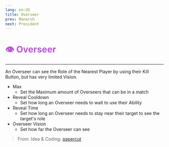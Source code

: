 ```yaml
---
lang: en-US
title: Overseer
prev: Monarch
next: President
---
```


# <font color="#ba55d3">👁️ <b>Overseer</b></font> <Badge text="Power" type="tip" vertical="middle"/>
---

An Overseer can see the Role of the Nearest Player by using their Kill Button, but has very limited Vision.
* Max
  * Set the Maximum amount of Overseers that can be in a match
* Reveal Cooldown
  * Set how long an Overseer needs to wait to use their Ability
* Reveal Time
  * Set how long an Overseer needs to stay near their target to see the target's role
* Overseer Vision
  * Set how far the Overseer can see

> From: Idea & Coding: [papercut](https://github.com/lars-wu)
